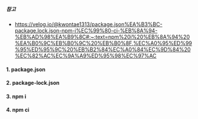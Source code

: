 
##### 참고
- https://velog.io/@kwontae1313/package.json%EA%B3%BC-package.lock.json-npm-i%EC%99%80-ci-%EB%8A%94-%EB%AD%98%EA%B9%8C#:~:text=npm%20i%20%EB%8A%94%20%EA%B0%9C%EB%B0%9C%20%EB%B0%8F,%EC%A0%95%ED%99%95%ED%95%9C%20%EB%B2%84%EC%A0%84%EC%9D%84%20%EC%82%AC%EC%9A%A9%ED%95%98%EC%97%AC

#### 1. package.json


#### 2. package-lock.json


#### 3. npm i


#### 4. npm ci
